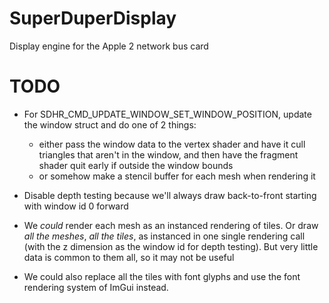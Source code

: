 # SuperDuperDisplay
Display engine for the Apple 2 network bus card

# TODO
- For SDHR_CMD_UPDATE_WINDOW_SET_WINDOW_POSITION, update the window struct and do one of 2 things:
	- either pass the window data to the vertex shader and have it cull triangles that aren't in the window, and then have
	  the fragment shader quit early if outside the window bounds
	- or somehow make a stencil buffer for each mesh when rendering it
- Disable depth testing because we'll always draw back-to-front starting with window id 0 forward

- We _could_ render each mesh as an instanced rendering of tiles. Or draw _all the meshes_, _all the tiles_, as instanced
  in one single rendering call (with the z dimension as the window id for depth testing). But very little data is common
  to them all, so it may not be useful

- We could also replace all the tiles with font glyphs and use the font rendering system of ImGui instead.
